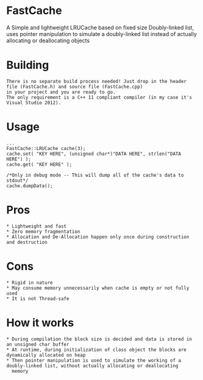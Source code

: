 # FastCache
A Simple and lightweight LRUCache based on fixed size Doubly-linked list, uses pointer manipulation to simulate a doubly-linked list instead of actually allocating or deallocating objects

Building
========
	There is no separate build process needed! Just drop in the header file (FastCache.h) and source file (FastCache.cpp)
	in your project and you are ready to go.
	The only requirement is a C++ 11 compliant compiler (in my case it's Visual Studio 2012).
	
Usage
=====
	...
	FastCache::LRUCache cache(3);
	cache.set( "KEY HERE", (unsigned char*)"DATA HERE", strlen("DATA HERE") );
	cache.get( "KEY HERE" );
	
	/*Only in debug mode -- This will dump all of the cache's data to stdout*/
	cache.dumpData();
	
Pros
====
	* Lightweight and fast
	* Zero memory fragmentation
	* Allocation and De-Allocation happen only once during construction and destruction
	
Cons
====
	* Rigid in nature
	* May consume memory unnecessarily when cache is empty or not fully used
	* It is not Thread-safe

How it works
============
	* During compilation the block size is decided and data is stored in an unsigned char buffer
	* At runtime, during initialization of class object the blocks are dynamically allocated on heap
	* Then pointer manipulation is used to simulate the working of a doubly-linked list, without actually allocating or deallocating
	  memory
